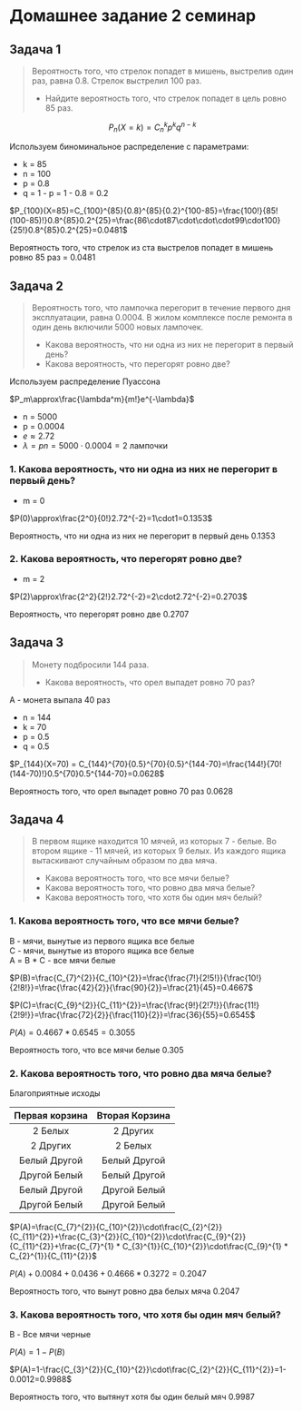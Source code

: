 # Домашнее задание 2 семинар  

## Задача 1  

> Вероятность того, что стрелок попадет в мишень, выстрелив один раз, равна 0.8.
> Стрелок выстрелил 100 раз.
>
>- Найдите вероятность того, что стрелок попадет в цель ровно 85 раз.

$$P_n(X=k) = C_n^k p^k q^{n-k}$$

Используем биноминальное распределение с параметрами:

- k = 85
- n = 100
- p = 0.8
- q = 1 - p = 1 - 0.8 = 0.2

$P_{100}(X=85)=C_{100}^{85}{0.8}^{85}{0.2}^{100-85}=\frac{100!}{85!(100-85)!}0.8^{85}0.2^{25}=\frac{86\cdot87\cdot\cdot\cdot99\cdot100}{25!}0.8^{85}0.2^{25}=0.0481$

Вероятность того, что стрелок из ста выстрелов попадет в мишень ровно 85 раз = 0.0481

## Задача 2

> Вероятность того, что лампочка перегорит в течение первого дня эксплуатации, равна 0.0004. В жилом комплексе после ремонта в один день включили 5000 новых лампочек.
>
>- Какова вероятность, что ни одна из них не перегорит в первый день?
>- Какова вероятность, что перегорят ровно две?

Используем распределение Пуассона

$P_m\approx\frac{\lambda^m}{m!}e^{-\lambda}$

- n = 5000
- p = 0.0004
- $e\approx2.72$
- $\lambda=pn=5000\cdot0.0004=2$ лампочки

### 1. Какова вероятность, что ни одна из них не перегорит в первый день?

- m = 0

$P(0)\approx\frac{2^0}{0!}2.72^{-2}=1\cdot1=0.1353$

Вероятность, что ни одна из них не перегорит в первый день 0.1353

### 2. Какова вероятность, что перегорят ровно две?

- m = 2

$P(2)\approx\frac{2^2}{2!}2.72^{-2}=2\cdot2.72^{-2}=0.2703$

Вероятность, что перегорят ровно две 0.2707

## Задача 3

> Монету подбросили 144 раза.
>
>- Какова вероятность, что орел выпадет ровно 70 раз?

А - монета выпала 40 раз

- n = 144
- k = 70
- p = 0.5
- q = 0.5

$P_{144}(X=70) = C_{144}^{70}{0.5}^{70}{0.5}^{144-70}=\frac{144!}{70!(144-70)!}0.5^{70}0.5^{144-70}=0.0628$

Вероятность того, что орел выпадет ровно 70 раз 0.0628

## Задача 4

>В первом ящике находится 10 мячей, из которых 7 - белые. Во втором ящике - 11 мячей, из которых 9 белых. Из каждого ящика вытаскивают случайным образом по два мяча.
>
>- Какова вероятность того, что все мячи белые?
>- Какова вероятность того, что ровно два мяча белые?
>- Какова вероятность того, что хотя бы один мяч белый?

### 1. Какова вероятность того, что все мячи белые?

B - мячи, вынутые из первого ящика все белые  
C - мячи, вынутые из второго ящика все белые  
А = B * C - все мячи белые

$P(B)=\frac{C_{7}^{2}}{C_{10}^{2}}=\frac{\frac{7!}{2!5!}}{\frac{10!}{2!8!}}=\frac{\frac{42}{2}}{\frac{90}{2}}=\frac{21}{45}=0.4667$

$P(C)=\frac{C_{9}^{2}}{C_{11}^{2}}=\frac{\frac{9!}{2!7!}}{\frac{11!}{2!9!}}=\frac{\frac{72}{2}}{\frac{110}{2}}=\frac{36}{55}=0.6545$

$P(A)=0.4667*0.6545=0.3055$

Вероятность того, что все мячи белые 0.305

### 2. Какова вероятность того, что ровно два мяча белые?

Благоприятные исходы

| Первая корзина | Вторая Корзина |
|:---:|:---:|
| 2 Белых | 2 Других |
| 2 Других | 2 Белых |
| Белый Другой|Белый Другой|
| Другой Белый|Белый Другой|
| Белый Другой|Другой Белый|
| Другой Белый|Другой Белый|

$P(A)=\frac{C_{7}^{2}}{C_{10}^{2}}\cdot\frac{C_{2}^{2}}{C_{11}^{2}}+\frac{C_{3}^{2}}{C_{10}^{2}}\cdot\frac{C_{9}^{2}}{C_{11}^{2}}+\frac{C_{7}^{1} * C_{3}^{1}}{C_{10}^{2}}\cdot\frac{C_{9}^{1} * C_{2}^{1}}{C_{11}^{2}}$

$P(A)+0.0084+0.0436+0.4666*0.3272=0.2047$  

Вероятность того, что вынут ровно два белых мяча 0.2047

### 3. Какова вероятность того, что хотя бы один мяч белый?

B - Все мячи черные

$P(A)=1-P(B)$

$P(A)=1-\frac{C_{3}^{2}}{C_{10}^{2}}\cdot\frac{C_{2}^{2}}{C_{11}^{2}}=1-0.0012=0.9988$

Вероятность того, что вытянут хотя бы один белый мяч 0.9987
